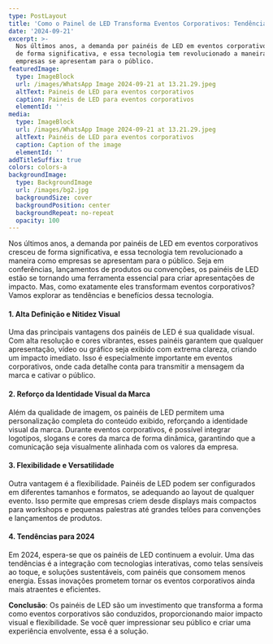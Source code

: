```yaml
---
type: PostLayout
title: 'Como o Painel de LED Transforma Eventos Corporativos: Tendências e Benefícios'
date: '2024-09-21'
excerpt: >-
  Nos últimos anos, a demanda por painéis de LED em eventos corporativos cresceu
  de forma significativa, e essa tecnologia tem revolucionado a maneira como
  empresas se apresentam para o público.
featuredImage:
  type: ImageBlock
  url: /images/WhatsApp Image 2024-09-21 at 13.21.29.jpeg
  altText: Paineis de LED para eventos corporativos
  caption: Paineis de LED para eventos corporativos
  elementId: ''
media:
  type: ImageBlock
  url: /images/WhatsApp Image 2024-09-21 at 13.21.29.jpeg
  altText: Painéis de LED para eventos corporativos
  caption: Caption of the image
  elementId: ''
addTitleSuffix: true
colors: colors-a
backgroundImage:
  type: BackgroundImage
  url: /images/bg2.jpg
  backgroundSize: cover
  backgroundPosition: center
  backgroundRepeat: no-repeat
  opacity: 100
---
```

Nos últimos anos, a demanda por painéis de LED em eventos corporativos cresceu de forma significativa, e essa tecnologia tem revolucionado a maneira como empresas se apresentam para o público. Seja em conferências, lançamentos de produtos ou convenções, os painéis de LED estão se tornando uma ferramenta essencial para criar apresentações de impacto. Mas, como exatamente eles transformam eventos corporativos? Vamos explorar as tendências e benefícios dessa tecnologia.

#### 1. Alta Definição e Nitidez Visual

Uma das principais vantagens dos painéis de LED é sua qualidade visual. Com alta resolução e cores vibrantes, esses painéis garantem que qualquer apresentação, vídeo ou gráfico seja exibido com extrema clareza, criando um impacto imediato. Isso é especialmente importante em eventos corporativos, onde cada detalhe conta para transmitir a mensagem da marca e cativar o público.

#### 2. Reforço da Identidade Visual da Marca

Além da qualidade de imagem, os painéis de LED permitem uma personalização completa do conteúdo exibido, reforçando a identidade visual da marca. Durante eventos corporativos, é possível integrar logotipos, slogans e cores da marca de forma dinâmica, garantindo que a comunicação seja visualmente alinhada com os valores da empresa.

#### 3. Flexibilidade e Versatilidade

Outra vantagem é a flexibilidade. Painéis de LED podem ser configurados em diferentes tamanhos e formatos, se adequando ao layout de qualquer evento. Isso permite que empresas criem desde displays mais compactos para workshops e pequenas palestras até grandes telões para convenções e lançamentos de produtos.

#### 4. Tendências para 2024

Em 2024, espera-se que os painéis de LED continuem a evoluir. Uma das tendências é a integração com tecnologias interativas, como telas sensíveis ao toque, e soluções sustentáveis, com painéis que consomem menos energia. Essas inovações prometem tornar os eventos corporativos ainda mais atraentes e eficientes.

**Conclusão**: Os painéis de LED são um investimento que transforma a forma como eventos corporativos são conduzidos, proporcionando maior impacto visual e flexibilidade. Se você quer impressionar seu público e criar uma experiência envolvente, essa é a solução.
